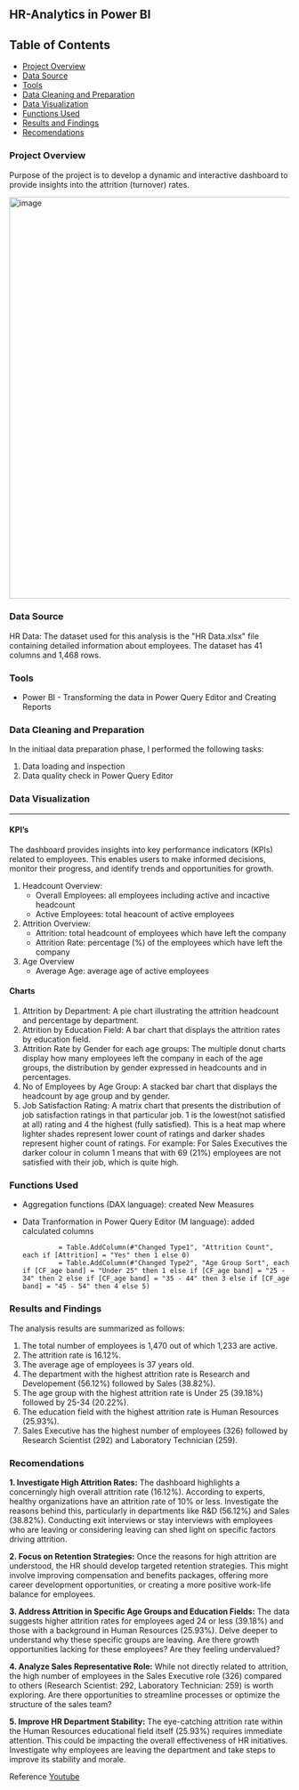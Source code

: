 ## HR-Analytics in Power BI

## Table of Contents
- [Project Overview](#project-overview)
- [Data Source](#data-source)
- [Tools](#tools)
- [Data Cleaning and Preparation](#data-cleaning-and-preparation)
- [Data Visualization](#data-visualization)
- [Functions Used](#functions-used)
- [Results and Findings](#results-and-findings)
- [Recomendations](#recomendations)


### Project Overview
Purpose of the project is to develop a dynamic and interactive dashboard to provide insights into the attrition (turnover) rates.

<img width="722" alt="image" src="https://github.com/irenhajnal/HR-Analytics/assets/122035130/84362595-27f0-4394-b950-298056445eba">

### Data Source
HR Data: The dataset used for this analysis is the "HR Data.xlsx" file containing detailed information about employees. The dataset has 41 columns and 1,468 rows.

### Tools
- Power BI - Transforming the data in Power Query Editor and Creating Reports

### Data Cleaning and Preparation
In the initiaal data preparation phase, I performed the following tasks:
1. Data loading and inspection
2. Data quality check in Power Query Editor

### Data Visualization
---
#### KPI’s
The dashboard provides insights into key performance indicators (KPIs) related to employees. This enables users to make informed decisions, monitor their progress, and identify trends and opportunities for growth.
  1. Headcount Overview:
      - Overall Employees: all employees including active and incactive headcount
      - Active Employees: total heacount of active employees 
 2. Attrition Overview:
      - Attrition: total headcount of employees which have left the company
      - Attrition Rate: percentage (%) of the employees which have left the company
3. Age Overview
      - Average Age:  average age of active employees
     
#### Charts
  1.	Attrition by Department: A pie chart illustrating the attrition headcount and percentage by department.
  2.	Attrition by Education Field: A bar chart that displays the attrition rates by education field.
  3.	Attrition Rate by Gender for each age groups: The multiple donut charts display how many employees left the company in each of the age groups, the distribution by gender expressed in headcounts and in percentages.
  4.	No of Employees by Age Group: A stacked bar chart that displays the headcount by age group and by gender.
  5.	Job Satisfaction Rating: A matrix chart that presents the distribution of job satisfaction ratings in that particular job. 1 is the lowest(not satisfied at all) rating and 4 the highest (fully satisfied). This is a heat map where lighter shades represent lower count of ratings and darker shades represent higher count of ratings. For example: For Sales Executives the darker colour in column 1 means that with 69 (21%) employees are not satisfied with their job, which is quite high. 
     
### Functions Used ###
- Aggregation functions (DAX language): created New Measures
- Data Tranformation in Power Query Editor (M language): added calculated columns
  
               = Table.AddColumn(#"Changed Type1", "Attrition Count", each if [Attrition] = "Yes" then 1 else 0)
               = Table.AddColumn(#"Changed Type2", "Age Group Sort", each if [CF_age band] = "Under 25" then 1 else if [CF_age band] = "25 - 34" then 2 else if [CF_age band] = "35 - 44" then 3 else if [CF_age band] = "45 - 54" then 4 else 5)
  
### Results and Findings
The analysis results are summarized as follows:
1. The total number of employees is 1,470 out of which 1,233 are active.
2. The attrition rate is 16.12%.
3. The average age of employees is 37 years old.
4. The department with the highest attrition rate is Research and Developement (56.12%) followed by Sales (38.82%).
5. The age group with the highest attrition rate is Under 25 (39.18%) followed by 25-34 (20.22%).
6. The education field with the highest attrition rate is Human Resources (25.93%).
7. Sales Executive has the highest number of employees (326) followed by Research Scientist (292) and Laboratory Technician (259).

### Recomendations
**1. Investigate High Attrition Rates:** The dashboard highlights a concerningly high overall attrition rate (16.12%). According to experts, healthy organizations have an attrition rate of 10% or less. Investigate the reasons behind this, particularly in departments like R&D (56.12%) and Sales (38.82%). Conducting exit interviews or stay interviews with employees who are leaving or considering leaving can shed light on specific factors driving attrition.

**2. Focus on Retention Strategies:** Once the reasons for high attrition are understood, the HR should develop targeted retention strategies. This might involve improving compensation and benefits packages, offering more career development opportunities, or creating a more positive work-life balance for employees.

**3. Address Attrition in Specific Age Groups and Education Fields:**  The data suggests higher attrition rates for employees aged 24 or less (39.18%) and those with a background in Human Resources (25.93%).  Delve deeper to understand why these specific groups are leaving.  Are there growth opportunities lacking for these employees? Are they feeling undervalued?

**4. Analyze Sales Representative Role:**  While not directly related to attrition, the high number of employees in the Sales Executive role (326) compared to others (Research Scientist: 292, Laboratory Technician: 259) is worth exploring.  Are there opportunities to streamline processes or optimize the structure of the sales team?

**5. Improve HR Department Stability:**   The  eye-catching  attrition rate within the Human Resources educational field itself (25.93%) requires immediate attention.  This could be impacting the overall effectiveness of HR initiatives.  Investigate why employees are leaving the department and take steps to improve its stability and morale.


Reference [Youtube](https://www.youtube.com/watch?v=-sOHVl_iCHA&list=PLO9LeSU_vHCWUvkE1FrGeNxSve7YtJrYl)
